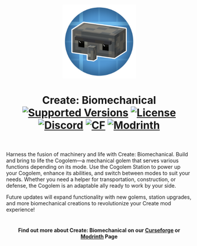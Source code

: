 <p align="center"><img src="./.idea/logo.png" alt="Logo" width="200"></p>
<h1 align="center">Create: Biomechanical  <br>
	<a href="https://www.curseforge.com/minecraft/mc-mods/create-biomechanical/files"><img src="https://img.shields.io/badge/Availible_for-Neoforge 1.21.1-darkred" alt="Supported Versions"></a>
	<a href="https://github.com/TheGasMan2/create-biomechanical/blob/main/LICENCE"><img src="https://img.shields.io/github/license/Creators-of-Create/Create?style=flat&color=900c3f" alt="License"></a>
	<a href="https://discord.gg/Gz9SHZTGT7"><img src="https://img.shields.io/discord/1341913190992187414?color=5865f2&label=Discord&style=flat" alt="Discord"></a>
	<a href="https://www.curseforge.com/minecraft/mc-mods/create-biomechanical"><img src="http://cf.way2muchnoise.eu/1204064.svg" alt="CF"></a>
    <a href="https://modrinth.com/project/create-biomechanical"><img src="https://img.shields.io/modrinth/dt/create-biomechanical?logo=modrinth&label=&suffix=%20&style=flat&color=242629&labelColor=5ca424&logoColor=1c1c1c" alt="Modrinth"></a>
    <br><br>
</h1>

<p>Harness the fusion of machinery and life with Create: Biomechanical. Build and bring to life the Cogolem—a mechanical golem that serves various functions depending on its mode. Use the Cogolem Station to power up your Cogolem, enhance its abilities, and switch between modes to suit your needs. Whether you need a helper for transportation, construction, or defense, the Cogolem is an adaptable ally ready to work by your side.</p>
<p>Future updates will expand functionality with new golems, station upgrades, and more biomechanical creations to revolutionize your Create mod experience!</p>

<h1></h1>
<h4 align="center">Find out more about Create: Biomechanical on our <a href="https://www.curseforge.com/minecraft/mc-mods/create-biomechanical">Curseforge</a> or <a href="https://modrinth.com/project/create-biomechanical">Modrinth</a> Page</h4>
